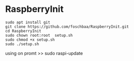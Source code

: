 # RaspberryInit
```
sudo apt install git
git clone https://github.com/foschbaa/RaspberryInit.git
cd RaspberryInit
sudo chown root:root  setup.sh
sudo chmod +x setup.sh
sudo ./setup.sh
```

using on promt >> sudo raspi-update

